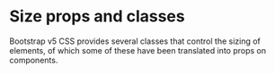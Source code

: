 # Size props and classes

<div class="lead mb-5">

Bootstrap v5 CSS provides several classes that control the sizing of elements, of which some of these have been translated into props on components.

</div>

<script setup lang="ts">

</script>
